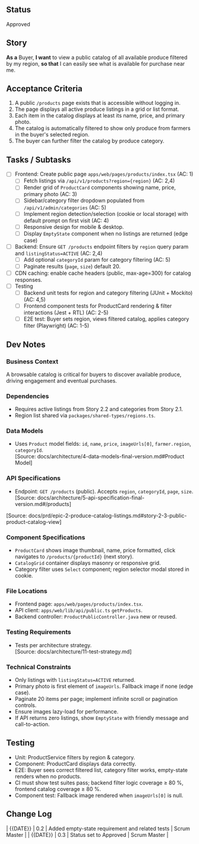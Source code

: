 ## Status
Approved

## Story
**As a** Buyer,
**I want** to view a public catalog of all available produce filtered by my region,
**so that** I can easily see what is available for purchase near me.

## Acceptance Criteria
1. A public `/products` page exists that is accessible without logging in.
2. The page displays all active produce listings in a grid or list format.
3. Each item in the catalog displays at least its name, price, and primary photo.
4. The catalog is automatically filtered to show only produce from farmers in the buyer's selected region.
5. The buyer can further filter the catalog by produce category.

## Tasks / Subtasks
- [ ] Frontend: Create public page `apps/web/pages/products/index.tsx` (AC: 1)
  - [ ] Fetch listings via `/api/v1/products?region={region}` (AC: 2,4)
  - [ ] Render grid of `ProductCard` components showing name, price, primary photo (AC: 3)
  - [ ] Sidebar/category filter dropdown populated from `/api/v1/admin/categories` (AC: 5)
  - [ ] Implement region detection/selection (cookie or local storage) with default prompt on first visit (AC: 4)
  - [ ] Responsive design for mobile & desktop.
  - [ ] Display `EmptyState` component when no listings are returned (edge case)
- [ ] Backend: Ensure `GET /products` endpoint filters by `region` query param and `listingStatus=ACTIVE` (AC: 2,4)
  - [ ] Add optional `categoryId` param for category filtering (AC: 5)
  - [ ] Paginate results (`page`, `size`) default 20.
- [ ] CDN caching: enable cache headers (public, max-age=300) for catalog responses.
- [ ] Testing
  - [ ] Backend unit tests for region and category filtering (JUnit + Mockito) (AC: 4,5)
  - [ ] Frontend component tests for ProductCard rendering & filter interactions (Jest + RTL) (AC: 2-5)
  - [ ] E2E test: Buyer sets region, views filtered catalog, applies category filter (Playwright) (AC: 1-5)

## Dev Notes
### Business Context
A browsable catalog is critical for buyers to discover available produce, driving engagement and eventual purchases.

### Dependencies
- Requires active listings from Story 2.2 and categories from Story 2.1.
- Region list shared via `packages/shared-types/regions.ts`.

### Data Models
- Uses `Product` model fields: `id`, `name`, `price`, `imageUrls[0]`, `farmer.region`, `categoryId`.  
  [Source: docs/architecture/4-data-models-final-version.md#Product Model]

### API Specifications
- Endpoint: `GET /products` (public). Accepts `region`, `categoryId`, `page`, `size`.  
  [Source: docs/architecture/5-api-specification-final-version.md#/products]

[Source: docs/prd/epic-2-produce-catalog-listings.md#story-2-3-public-product-catalog-view]

### Component Specifications
- `ProductCard` shows image thumbnail, name, price formatted, click navigates to `/products/{productId}` (next story).
- `CatalogGrid` container displays masonry or responsive grid.
- Category filter uses `Select` component; region selector modal stored in cookie.

### File Locations
- Frontend page: `apps/web/pages/products/index.tsx`.
- API client: `apps/web/lib/api/public.ts` `getProducts`.
- Backend controller: `ProductPublicController.java` new or reused.

### Testing Requirements
- Tests per architecture strategy.  
  [Source: docs/architecture/11-test-strategy.md]

### Technical Constraints
- Only listings with `listingStatus=ACTIVE` returned.
- Primary photo is first element of `imageUrls`. Fallback image if none (edge case).
- Paginate 20 items per page; implement infinite scroll or pagination controls.
- Ensure images lazy-load for performance.
- If API returns zero listings, show `EmptyState` with friendly message and call-to-action.

## Testing
- Unit: ProductService filters by region & category.
- Component: ProductCard displays data correctly.
- E2E: Buyer sees correct filtered list, category filter works, empty-state renders when no products.
- CI must show test suites pass; backend filter logic coverage ≥ 80 %, frontend catalog coverage ≥ 80 %.
- Component test: Fallback image rendered when `imageUrls[0]` is null.

## Change Log
| {{DATE}} | 0.2 | Added empty-state requirement and related tests | Scrum Master | 
| {{DATE}} | 0.3 | Status set to Approved | Scrum Master | 